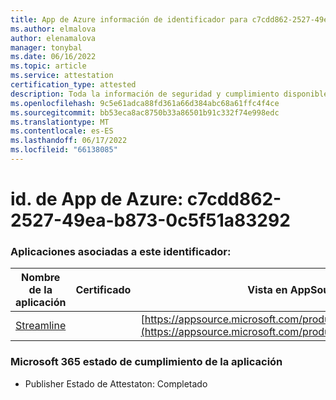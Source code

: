 ```yaml
---
title: App de Azure información de identificador para c7cdd862-2527-49ea-b873-0c5f51a83292
ms.author: elmalova
author: elenamalova
manager: tonybal
ms.date: 06/16/2022
ms.topic: article
ms.service: attestation
certification_type: attested
description: Toda la información de seguridad y cumplimiento disponible para c7cdd862-2527-49ea-b873-0c5f51a83292.
ms.openlocfilehash: 9c5e61adca88fd361a66d384abc68a61ffc4f4ce
ms.sourcegitcommit: bb53eca8ac8750b33a86501b91c332f74e998edc
ms.translationtype: MT
ms.contentlocale: es-ES
ms.lasthandoff: 06/17/2022
ms.locfileid: "66138085"
---
```

# <a name="azure-app-id-c7cdd862-2527-49ea-b873-0c5f51a83292"></a>id. de App de Azure: c7cdd862-2527-49ea-b873-0c5f51a83292


### <a name="apps-associated-with-this-id"></a>Aplicaciones asociadas a este identificador:
| **Nombre de la aplicación** | **Certificado** | **Vista en AppSource** |
|--------------|---------------|-----------------------|
| [Streamline](../forward/WA200004100.md) |  | [https://appsource.microsoft.com/product/office/WA200004100](https://appsource.microsoft.com/product/office/WA200004100) |

### <a name="microsoft-365-app-compliance-status"></a>Microsoft 365 estado de cumplimiento de la aplicación
- Publisher Estado de Attestaton: Completado
